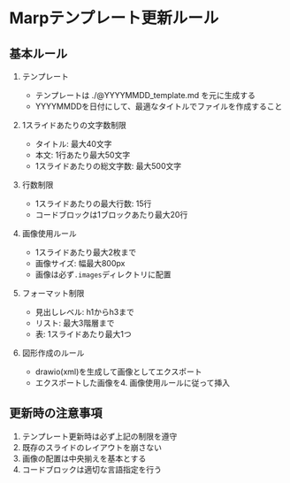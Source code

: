 # Marpテンプレート更新ルール

## 基本ルール

1. テンプレート
   - テンプレートは ./@YYYYMMDD_template.md を元に生成する
   - YYYYMMDDを日付にして、最適なタイトルでファイルを作成すること

2. 1スライドあたりの文字数制限
   - タイトル: 最大40文字
   - 本文: 1行あたり最大50文字
   - 1スライドあたりの総文字数: 最大500文字

3. 行数制限
   - 1スライドあたりの最大行数: 15行
   - コードブロックは1ブロックあたり最大20行

4. 画像使用ルール
   - 1スライドあたり最大2枚まで
   - 画像サイズ: 幅最大800px
   - 画像は必ず`.images`ディレクトリに配置

5. フォーマット制限
   - 見出しレベル: h1からh3まで
   - リスト: 最大3階層まで
   - 表: 1スライドあたり最大1つ

6. 図形作成のルール
   - drawio(xml)を生成して画像としてエクスポート
   - エクスポートした画像を4. 画像使用ルールに従って挿入

## 更新時の注意事項

1. テンプレート更新時は必ず上記の制限を遵守
2. 既存のスライドのレイアウトを崩さない
3. 画像の配置は中央揃えを基本とする
4. コードブロックは適切な言語指定を行う